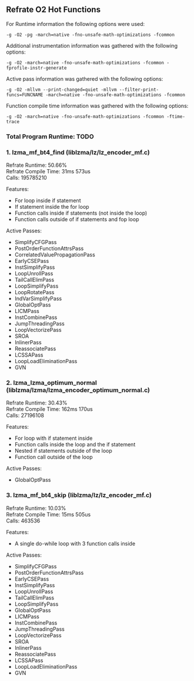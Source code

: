 ## Refrate O2 Hot Functions

For Runtime information the following options were used:
```
-g -O2 -pg -march=native -fno-unsafe-math-optimizations -fcommon
```

Additional instrumentation information was gathered with the following options:
```
-g -O2 -march=native -fno-unsafe-math-optimizations -fcommon -fprofile-instr-generate
```

Active pass information was gathered with the following options:
```
-g -O2 -mllvm --print-changed=quiet -mllvm --filter-print-funcs=FUNCNAME -march=native -fno-unsafe-math-optimizations -fcommon
```

Function compile time information was gathered with the following options:
```
-g -O2 -march=native -fno-unsafe-math-optimizations -fcommon -ftime-trace
```

### Total Program Runtime: TODO

### 1. lzma_mf_bt4_find (liblzma/lz/lz_encoder_mf.c)
Refrate Runtime: 50.66% \
Refrate Compile Time: 31ms 573us \
Calls: 195785210

Features:
- For loop inside if statement
- If statement inside the for loop
- Function calls inside if statements (not inside the loop)
- Function calls outside of if statements and fop loop

Active Passes:
- SimplifyCFGPass
- PostOrderFunctionAttrsPass
- CorrelatedValuePropagationPass
- EarlyCSEPass
- InstSimplifyPass
- LoopUnrollPass
- TailCallElimPass
- LoopSimplifyPass
- LoopRotatePass
- IndVarSimplifyPass
- GlobalOptPass
- LICMPass
- InstCombinePass
- JumpThreadingPass
- LoopVectorizePass
- SROA
- InlinerPass
- ReassociatePass
- LCSSAPass
- LoopLoadEliminationPass
- GVN

### 2. lzma_lzma_optimum_normal (liblzma/lzma/lzma_encoder_optimum_normal.c)
Refrate Runtime: 30.43% \
Refrate Compile Time: 162ms 170us \
Calls: 27196108

Features:
- For loop with if statement inside
- Function calls inside the loop and the if statement
- Nested if statements outside of the loop
- Function call outside of the loop

Active Passes:
- GlobalOptPass 

### 3. lzma_mf_bt4_skip (liblzma/lz/lz_encoder_mf.c)
Refrate Runtime: 10.03% \
Refrate Compile Time: 15ms 505us \
Calls: 463536

Features:
- A single do-while loop with 3 function calls inside

Active Passes:
- SimplifyCFGPass
- PostOrderFunctionAttrsPass
- EarlyCSEPass
- InstSimplifyPass
- LoopUnrollPass
- TailCallElimPass
- LoopSimplifyPass
- GlobalOptPass
- LICMPass
- InstCombinePass
- JumpThreadingPass
- LoopVectorizePass
- SROA
- InlinerPass
- ReassociatePass
- LCSSAPass
- LoopLoadEliminationPass
- GVN
